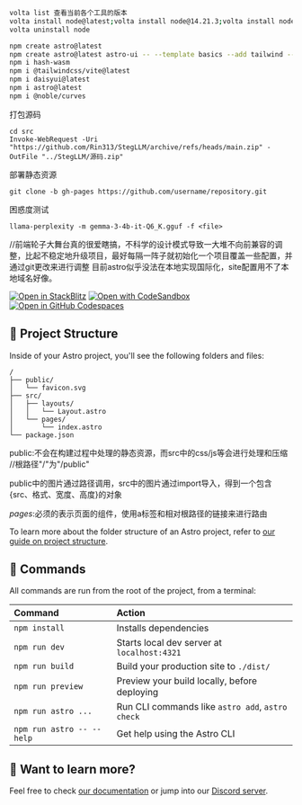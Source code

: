 ```sh
volta list 查看当前各个工具的版本
volta install node@latest;volta install node@14.21.3;volta install node@v18.20.8 用于切换版本
volta uninstall node
```
```sh
npm create astro@latest
npm create astro@latest astro-ui -- --template basics --add tailwind --install --git
npm i hash-wasm
npm i @tailwindcss/vite@latest
npm i daisyui@latest
npm i astro@latest
npm i @noble/curves
```
打包源码
```
cd src
Invoke-WebRequest -Uri "https://github.com/Rin313/StegLLM/archive/refs/heads/main.zip" -OutFile "../StegLLM/源码.zip"
```
部署静态资源
```
git clone -b gh-pages https://github.com/username/repository.git
```
困惑度测试
```
llama-perplexity -m gemma-3-4b-it-Q6_K.gguf -f <file> 
```
//前端轮子大舞台真的很爱瞎搞，不科学的设计模式导致一大堆不向前兼容的调整，比起不稳定地升级项目，最好每隔一阵子就初始化一个项目覆盖一些配置，并通过git更改来进行调整
目前astro似乎没法在本地实现国际化，site配置用不了本地域名好像。

[![Open in StackBlitz](https://developer.stackblitz.com/img/open_in_stackblitz.svg)](https://stackblitz.com/github/withastro/astro/tree/latest/examples/basics)
[![Open with CodeSandbox](https://assets.codesandbox.io/github/button-edit-lime.svg)](https://codesandbox.io/p/sandbox/github/withastro/astro/tree/latest/examples/basics)
[![Open in GitHub Codespaces](https://github.com/codespaces/badge.svg)](https://codespaces.new/withastro/astro?devcontainer_path=.devcontainer/basics/devcontainer.json)

## 🚀 Project Structure

Inside of your Astro project, you'll see the following folders and files:

```text
/
├── public/
│   └── favicon.svg
├── src/
│   ├── layouts/
│   │   └── Layout.astro
│   └── pages/
│       └── index.astro
└── package.json
```
public:不会在构建过程中处理的静态资源，而src中的css/js等会进行处理和压缩 //根路径"/"为"/public"

public中的图片通过路径调用，src中的图片通过import导入，得到一个包含{src、格式、宽度、高度}的对象

*pages*:必须的表示页面的组件，使用a标签和相对根路径的链接来进行路由


To learn more about the folder structure of an Astro project, refer to [our guide on project structure](https://docs.astro.build/en/basics/project-structure/).

## 🧞 Commands

All commands are run from the root of the project, from a terminal:

| Command                   | Action                                           |
| :------------------------ | :----------------------------------------------- |
| `npm install`             | Installs dependencies                            |
| `npm run dev`             | Starts local dev server at `localhost:4321`      |
| `npm run build`           | Build your production site to `./dist/`          |
| `npm run preview`         | Preview your build locally, before deploying     |
| `npm run astro ...`       | Run CLI commands like `astro add`, `astro check` |
| `npm run astro -- --help` | Get help using the Astro CLI                     |

## 👀 Want to learn more?

Feel free to check [our documentation](https://docs.astro.build) or jump into our [Discord server](https://astro.build/chat).
